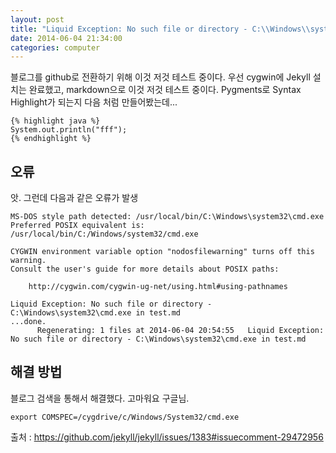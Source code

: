 ```yaml
---
layout: post
title: "Liquid Exception: No such file or directory - C:\\Windows\\system32\\cmd.exe"
date: 2014-06-04 21:34:00
categories: computer
---
```


블로그를 github로 전환하기 위해 이것 저것 테스트 중이다. 우선 cygwin에 Jekyll 설치는 완료했고, markdown으로 이것 저것 테스트 중이다. Pygments로 Syntax Highlight가 되는지 다음 처럼 만들어봤는데...

    {% highlight java %}
    System.out.println("fff");
    {% endhighlight %}

## 오류

앗. 그런데 다음과 같은 오류가 발생

    MS-DOS style path detected: /usr/local/bin/C:\Windows\system32\cmd.exe
    Preferred POSIX equivalent is: /usr/local/bin/C:/Windows/system32/cmd.exe

    CYGWIN environment variable option "nodosfilewarning" turns off this warning.
    Consult the user's guide for more details about POSIX paths:

        http://cygwin.com/cygwin-ug-net/using.html#using-pathnames

    Liquid Exception: No such file or directory - C:\Windows\system32\cmd.exe in test.md
    ...done.
          Regenerating: 1 files at 2014-06-04 20:54:55   Liquid Exception: No such file or directory - C:\Windows\system32\cmd.exe in test.md

## 해결 방법

블로그 검색을 통해서 해결했다. 고마워요 구글님.

    export COMSPEC=/cygdrive/c/Windows/System32/cmd.exe 

출처 : https://github.com/jekyll/jekyll/issues/1383#issuecomment-29472956
